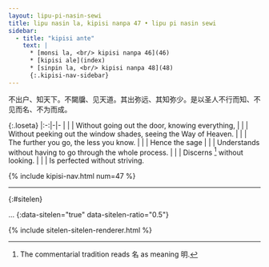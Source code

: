 ```yaml
---
layout: lipu-pi-nasin-sewi
title: lipu nasin la, kipisi nanpa 47 • lipu pi nasin sewi
sidebar:
  - title: "kipisi ante"
    text: |
      * [monsi la, <br/> kipisi nanpa 46](46)
      * [kipisi ale](index)
      * [sinpin la, <br/> kipisi nanpa 48](48)
      {:.kipisi-nav-sidebar}
---
```


不出户、知天下。不闚牖、见天道。其出弥远、其知弥少。是以圣人不行而知、不见而名、不为而成。

{:.loseta}
|:-:|-|-
|  |  | Without going out the door, knowing everything,
|  |  | Without peeking out the window shades, seeing the Way of Heaven.
|  |  | The further you go, the less you know.
|  |  | Hence the sage
|  |  | Understands without having to go through the whole process.
|  |  | Discerns [^3] without looking.
|  |  | Is perfected without striving.

[^3]: The commentarial tradition reads 名 as meaning 明.

{% include kipisi-nav.html num=47 %}

-------
{:#sitelen}

...
{:data-sitelen="true" data-sitelen-ratio="0.5"}

{% include sitelen-sitelen-renderer.html %}
